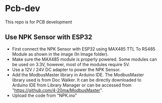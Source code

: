 # Pcb-dev
This repo is for PCB development

## Use NPK Sensor with ESP32
 - First connect the NPK Sensor with ESP32 using MAX485 TTL To RS485 Module as shown in the image (In Image folder).
 - Make sure the MAX485 module is properly powered. Some modules can be used on 3.3V, however, most of the modules require 5V.
 - Use a 12V / 24V DC adapter to power the NPK Sensor.
 - Add the ModbusMaster library in Arduino IDE. The ModbusMaster library used is from Doc Walker. It can be directly downloaded to Arduino IDE from Library Manager or can be accessed from "https://github.com/4-20ma/ModbusMaster".
 - Upload the code from "NPK.ino"